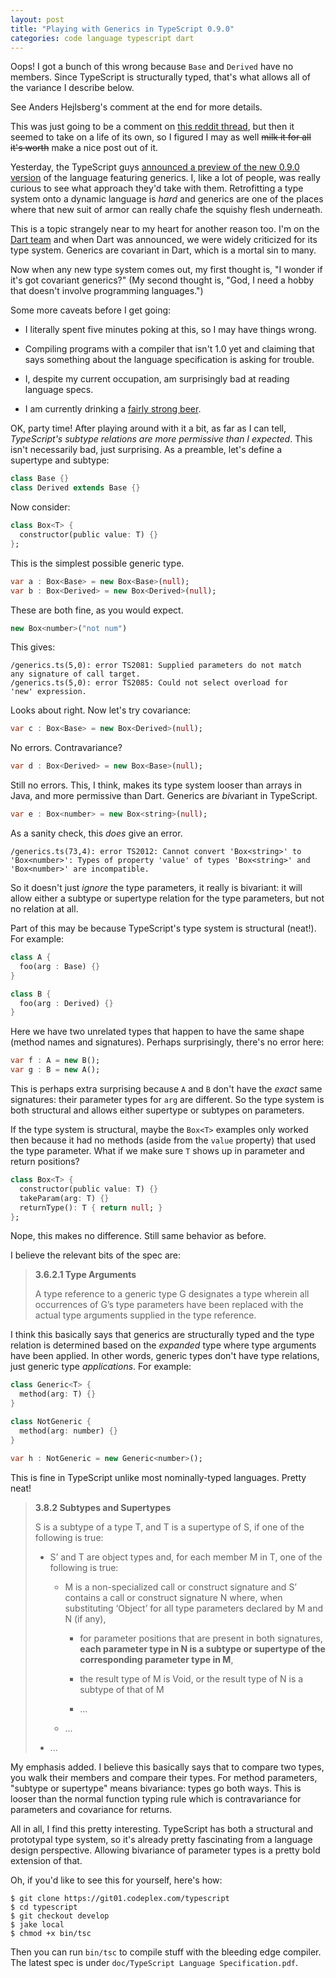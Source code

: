 ```yaml
---
layout: post
title: "Playing with Generics in TypeScript 0.9.0"
categories: code language typescript dart
---
```


<div class="update">
  <p>Oops! I got a bunch of this wrong because <code>Base</code> and <code>Derived</code> have no members. Since TypeScript is structurally typed, that's what allows all of the variance I describe below.</p>
  <p>See Anders Hejlsberg's comment at the end for more details.</p>
</div>

This was just going to be a comment on [this reddit thread](http://www.reddit.com/r/programming/comments/1cyij4/typescript_09_early_previews_with_support_for/), but then it seemed to take on a life of its own, so I figured I may as well <s>milk it for all it's worth</s> make a nice post out of it.

Yesterday, the TypeScript guys [announced a preview of the new 0.9.0 version](http://blogs.msdn.com/b/typescript/archive/2013/04/22/announcing-0-9-early-previews.aspx) of the language featuring generics. I, like a lot of people, was really curious to see what approach they'd take with them. Retrofitting a type system onto a dynamic language is *hard* and generics are one of the places where that new suit of armor can really chafe the squishy flesh underneath.

This is a topic strangely near to my heart for another reason too. I'm on the [Dart team](http://www.dartlang.org/) and when Dart was announced, we were widely criticized for its type system. Generics are covariant in Dart, which is a mortal sin to many.

Now when any new type system comes out, my first thought is, "I wonder if it's got covariant generics?" (My second thought is, "God, I need a hobby that doesn't involve programming languages.")

Some more caveats before I get going:

* I literally spent five minutes poking at this, so I may have things wrong.

* Compiling programs with a compiler that isn't 1.0 yet and claiming that says something about the language specification is asking for trouble.

* I, despite my current occupation, am surprisingly bad at reading language specs.

* I am currently drinking a [fairly strong beer](http://www.ratebeer.com/beer/elysian-bete-blanche-belgian-tripel-2011-and-later/138973/).

OK, party time! After playing around with it a bit, as far as I can tell, *TypeScript's subtype relations are more permissive than I expected*. This isn't necessarily bad, just surprising. As a preamble, let's define a supertype and subtype:

```dart
class Base {}
class Derived extends Base {}
```

Now consider:

```dart
class Box<T> {
  constructor(public value: T) {}
};
```

This is the simplest possible generic type.

```dart
var a : Box<Base> = new Box<Base>(null);
var b : Box<Derived> = new Box<Derived>(null);
```

These are both fine, as you would expect.

```dart
new Box<number>("not num")
```

This gives:

    /generics.ts(5,0): error TS2081: Supplied parameters do not match
    any signature of call target.
    /generics.ts(5,0): error TS2085: Could not select overload for
    'new' expression.

Looks about right. Now let's try covariance:

```dart
var c : Box<Base> = new Box<Derived>(null);
```

No errors. Contravariance?

```dart
var d : Box<Derived> = new Box<Base>(null);
```

Still no errors. This, I think, makes its type system looser than arrays in Java, and more permissive than Dart. Generics are *bi*variant in TypeScript.

```dart
var e : Box<number> = new Box<string>(null);
```

As a sanity check, this *does* give an error.

    /generics.ts(73,4): error TS2012: Cannot convert 'Box<string>' to
    'Box<number>': Types of property 'value' of types 'Box<string>' and
    'Box<number>' are incompatible.

So it doesn't just *ignore* the type parameters, it really is bivariant: it will allow either a subtype or supertype relation for the type parameters, but not no relation at all.

Part of this may be because TypeScript's type system is structural (neat!). For example:

```dart
class A {
  foo(arg : Base) {}
}

class B {
  foo(arg : Derived) {}
}
```

Here we have two unrelated types that happen to have the same shape (method names and signatures). Perhaps surprisingly, there's no error here:

```dart
var f : A = new B();
var g : B = new A();
```

This is perhaps extra surprising because `A` and `B` don't have the *exact* same signatures: their parameter types for `arg` are different. So the type system is both structural and allows either supertype or subtypes on parameters.

If the type system is structural, maybe the `Box<T>` examples only worked then because it had no methods (aside from the `value` property) that used the type parameter. What if we make sure `T` shows up in parameter and return positions?

```dart
class Box<T> {
  constructor(public value: T) {}
  takeParam(arg: T) {}
  returnType(): T { return null; }
};
```

Nope, this makes no difference. Still same behavior as before.

I believe the relevant bits of the spec are:

> **3.6.2.1 Type Arguments**
>
> A type reference to a generic type G designates a type wherein all
> occurrences of G’s type parameters have been replaced with the actual type
> arguments supplied in the type reference.

I think this basically says that generics are structurally typed and the type relation is determined based on the *expanded* type where type arguments have been applied. In other words, generic types don't have type relations, just generic type *applications*. For example:

```dart
class Generic<T> {
  method(arg: T) {}
}

class NotGeneric {
  method(arg: number) {}
}

var h : NotGeneric = new Generic<number>();
```

This is fine in TypeScript unlike most nominally-typed languages. Pretty neat!

> **3.8.2 Subtypes and Supertypes**
>
> S is a subtype of a type T, and T is a supertype of S, if one of the
> following is true:
>
>   - S’ and T are object types and, for each member M in T, one of the
>     following is true:
>
>       - M is a non-specialized call or construct signature and S’ contains a
>         call or construct signature N where, when substituting ‘Object’ for
>         all type parameters declared by M and N (if any),
>
>           - for parameter positions that are present in both signatures,
>             **each parameter type in N is a subtype or supertype of the corresponding parameter type in M**,
>
>           - the result type of M is Void, or the result type of N is a
>             subtype of that of M
>
>           - ...
>
>       - ...
>
>   - ...

My emphasis added. I believe this basically says that to compare two types, you walk their members and compare their types. For method parameters, "subtype or supertype" means bivariance: types go both ways. This is looser than the normal function typing rule which is contravariance for parameters and covariance for returns.

All in all, I find this pretty interesting. TypeScript has both a structural and prototypal type system, so it's already pretty fascinating from a language design perspective. Allowing bivariance of parameter types is a pretty bold extension of that.

Oh, if you'd like to see this for yourself, here's how:

    $ git clone https://git01.codeplex.com/typescript
    $ cd typescript
    $ git checkout develop
    $ jake local
    $ chmod +x bin/tsc

Then you can run `bin/tsc` to compile stuff with the bleeding edge compiler. The latest spec is under `doc/TypeScript Language Specification.pdf`.
